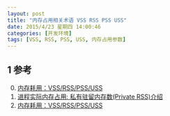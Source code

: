 ```yaml
---
layout: post
title: "内存占用相关术语 VSS RSS PSS USS"
date: 2015/4/23 星期四 14:00:46 
categories: [开发环境]
tags: [VSS, RSS, PSS, USS, 内存占用参数]
---
```


## 1 参考
0. [内存耗用：VSS/RSS/PSS/USS][0]
1. [进程实际内存占用: 私有驻留内存数(Private RSS)介绍 ][1]
2. [内存耗用：VSS/RSS/PSS/USS][2]


[0]: http://hi.baidu.com/donghaozheng/item/6133dcc5eeaf6bbb0c0a7bfa "内存耗用：VSS/RSS/PSS/USS"
[1]: http://blog.chinaunix.net/uid-25324849-id-3198505.html "进程实际内存占用: 私有驻留内存数(Private RSS)介绍 "
[2]: http://blog.csdn.net/adaptiver/article/details/7084364 "内存耗用：VSS/RSS/PSS/USS"
